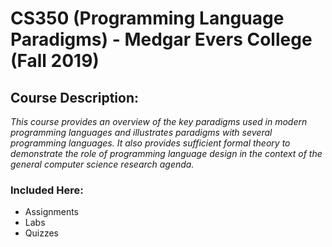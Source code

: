 # CS350 (Programming Language Paradigms) - Medgar Evers College (Fall 2019)
## Course Description:
*_This course provides an overview of the key paradigms used in modern programming languages and illustrates paradigms with several programming languages.  It also provides sufficient formal theory to demonstrate the role of programming language design in the context of the general computer science research agenda._*
### Included Here:
- Assignments 
- Labs
- Quizzes
